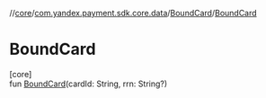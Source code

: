 //[core](../../../index.md)/[com.yandex.payment.sdk.core.data](../index.md)/[BoundCard](index.md)/[BoundCard](-bound-card.md)

# BoundCard

[core]\
fun [BoundCard](-bound-card.md)(cardId: String, rrn: String?)
